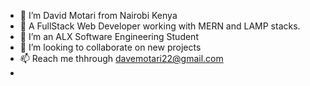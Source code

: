 - 👋 I’m David Motari from Nairobi Kenya
- 👀 A FullStack Web Developer working with MERN and LAMP stacks.
- 🌱 I’m an ALX Software Engineering Student
- 💞️ I’m looking to collaborate on new projects
- 📫 Reach me thhrough davemotari22@gmail.com
- 
